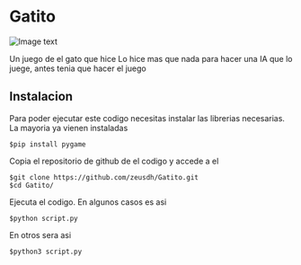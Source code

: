 # Gatito
![Image text](/path/to/the/screenshot.png)

Un juego de el gato que hice
Lo hice mas que nada para hacer una IA que lo juege, antes tenia que hacer el juego
## Instalacion
Para poder ejecutar este codigo necesitas instalar las librerias necesarias.
La mayoria ya vienen instaladas
```
$pip install pygame
```
Copia el repositorio de github de el codigo y accede a el
```
$git clone https://github.com/zeusdh/Gatito.git
$cd Gatito/
```
Ejecuta el codigo.
En algunos casos es asi
```
$python script.py
```
En otros sera asi
```
$python3 script.py
```
